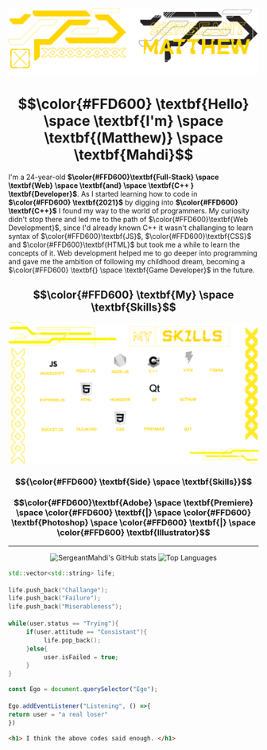 ![Me](BannerMatthew.png)
<h1 align="center"> $$\color{#FFD600} \textbf{Hello} \space \textbf{I'm} \space \textbf{(Matthew)} \space \textbf{Mahdi}$$ </h1>

I'm a 24-year-old **$\color{#FFD600}\textbf{Full-Stack} \space \textbf{Web} \space \textbf{and} \space \textbf{C++ } \textbf{Developer}$**. As I started learning how to code in **$\color{#FFD600} \textbf{2021}$** by digging into **$\color{#FFD600} 
 \textbf{C++}$** I found my way to the world of programmers. My curiosity didn't stop there and led me to the path of $\color{#FFD600}\textbf{Web Development}$, since I'd already known C++ it wasn't challanging to learn syntax of $\color{#FFD600}\textbf{JS}$, $\color{#FFD600}\textbf{CSS}$ and $\color{#FFD600}\textbf{HTML}$  but took me a while to learn the concepts of it.
Web development helped me to go deeper into programming and gave me the ambition of following my childhood dream, becoming a $\color{#FFD600} \textbf{} \space \textbf{Game Developer}$ in the future.

<h2 align="center" > $$\color{#FFD600} \textbf{My} \space \textbf{Skills}$$ </h2>
<img src="Skills3.png" alter="Skills"> 

<h3 align="center"> $${\color{#FFD600} \textbf{Side} \space \textbf{Skills}}$$ </h3>

<h3 align="center"> $$\color{#FFD600}\textbf{Adobe} \space \textbf{Premiere} \space \color{#FFD600} \textbf{|} \space \color{#FFD600} \textbf{Photoshop} \space \color{#FFD600} \textbf{|} \space \color{#FFD600} \textbf{Illustrator}$$ </h3>

---
<div align="center">
 
![SergeantMahdi's GitHub stats](https://github-readme-stats.vercel.app/api?username=SergeantMahdi&show_icons=true&bg_color=00000000&icon_color=ffd600&text_color=ffd600&title_color=ffd600&hide_border=true&rank_icon=github) ![Top Languages](https://github-readme-stats.vercel.app/api/top-langs/?username=SergeantMahdi&_progress=true&hide_progress=true&bg_color=00000000&icon_color=ffd600&text_color=ffd600&title_color=ffd600&hide_border=true)

</div>

```cpp
std::vector<std::string> life;

life.push_back("Challange");
life.push_back("Failure");
life.push_back("Miserableness");

while(user.status == "Trying"){
     if(user.attitude == "Consistant"){
          life.pop_back();
     }else{
          user.isFailed = true;
     }
}
```
```js
const Ego = document.querySelector("Ego");

Ego.addEventListener("Listening", () =>{
return user = "a real loser"
})

```
```html
<h1> I think the above codes said enough. </h1>
```
